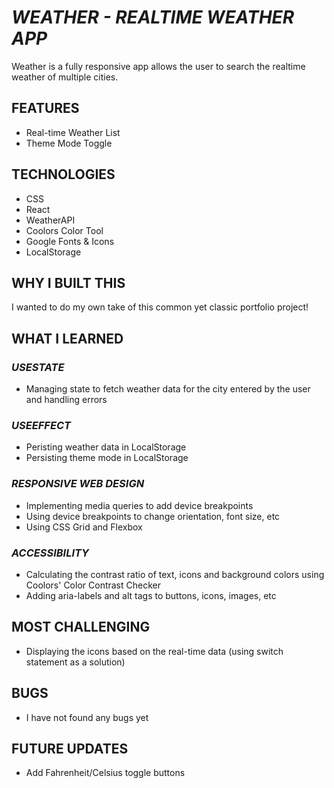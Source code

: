 # _WEATHER - REALTIME WEATHER APP_

Weather is a fully responsive app allows the user to search the realtime weather of multiple cities.

## FEATURES

- Real-time Weather List
- Theme Mode Toggle

## TECHNOLOGIES

- CSS
- React
- WeatherAPI
- Coolors Color Tool
- Google Fonts & Icons
- LocalStorage

## WHY I BUILT THIS

I wanted to do my own take of this common yet classic portfolio project!

## WHAT I LEARNED

### _USESTATE_

- Managing state to fetch weather data for the city entered by the user and handling errors

### _USEEFFECT_

- Peristing weather data in LocalStorage
- Persisting theme mode in LocalStorage

### _RESPONSIVE WEB DESIGN_

- Implementing media queries to add device breakpoints
- Using device breakpoints to change orientation, font size, etc
- Using CSS Grid and Flexbox

### _ACCESSIBILITY_

- Calculating the contrast ratio of text, icons and background colors using Coolors' Color Contrast Checker
- Adding aria-labels and alt tags to buttons, icons, images, etc

## MOST CHALLENGING

- Displaying the icons based on the real-time data (using switch statement as a solution)

## BUGS

- I have not found any bugs yet

## FUTURE UPDATES

- Add Fahrenheit/Celsius toggle buttons

